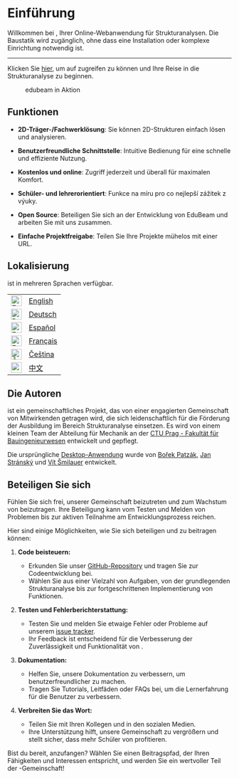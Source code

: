 <script setup>
import { VPTeamMembers } from 'vitepress/theme'

const members = [
  {
    avatar: 'https://www.github.com/janvorisek.png',
    name: 'Jan Voříšek',
    title: 'Maintainer, UI/UX',
    links: [
      { icon: 'github', link: 'https://github.com/janvorisek' },
      { icon: 'twitter', link: 'https://twitter.com/janvorisekdev' },
    ]
  },
  {
   avatar: 'https://www.github.com/bpatzak.png',
    name: 'Bořek Patzák',
    title: 'Original author',
    links: [
      { icon: 'github', link: 'https://github.com/bpatzak' },
      { icon: { svg: '<svg viewBox="0 0 24 24" fill="none" xmlns="http://www.w3.org/2000/svg"><g id="SVGRepo_bgCarrier" stroke-width="0"></g><g id="SVGRepo_tracerCarrier" stroke-linecap="round" stroke-linejoin="round"></g><g id="SVGRepo_iconCarrier"> <g id="style=stroke" clip-path="url(#clip0_1_1828)"> <g id="web"> <path id="vector (Stroke)" fill-rule="evenodd" clip-rule="evenodd" d="M10.4425 2.44429C10.0752 3.64002 9.32073 6.25569 8.89915 8.83258C9.99331 9.00921 11.0621 9.12209 12 9.12209C12.9379 9.12209 14.0067 9.00921 15.1009 8.83258C14.6793 6.25569 13.9248 3.64002 13.5575 2.44429C13.0509 2.3624 12.5307 2.31977 12 2.31977C11.4693 2.31977 10.9491 2.3624 10.4425 2.44429ZM15.3337 2.90893C15.737 4.305 16.2958 6.42828 16.6448 8.54737C18.1513 8.23703 19.5727 7.85824 20.605 7.56109C19.4986 5.42102 17.6172 3.74662 15.3337 2.90893ZM21.2129 9.01933C20.1222 9.33683 18.5423 9.76328 16.8594 10.1057C16.9295 10.7564 16.9709 11.3958 16.9709 12C16.9709 12.8816 16.8827 13.8411 16.7445 14.8058C18.759 14.3858 20.6068 13.849 21.5557 13.5575C21.6376 13.0509 21.6802 12.5307 21.6802 12C21.6802 10.959 21.5162 9.95751 21.2129 9.01933ZM21.0911 15.3337C19.9166 15.6729 18.229 16.1219 16.4634 16.4634C16.1219 18.229 15.6729 19.9166 15.3337 21.0911C17.9978 20.1138 20.1138 17.9978 21.0911 15.3337ZM13.5576 21.5557C13.849 20.6068 14.3858 18.759 14.8058 16.7445C13.8411 16.8827 12.8816 16.9709 12 16.9709C11.1184 16.9709 10.1589 16.8827 9.19423 16.7445C9.61421 18.759 10.151 20.6068 10.4425 21.5557C10.9491 21.6376 11.4693 21.6802 12 21.6802C12.5307 21.6802 13.0509 21.6376 13.5576 21.5557ZM8.66629 21.0911C8.32707 19.9166 7.8781 18.229 7.53658 16.4634C5.77099 16.1219 4.08335 15.6729 2.90891 15.3337C3.88622 17.9978 6.00216 20.1138 8.66629 21.0911ZM2.44429 13.5575C3.39316 13.849 5.24101 14.3858 7.25548 14.8058C7.1173 13.8411 7.02907 12.8816 7.02907 12C7.02907 11.3958 7.07048 10.7564 7.14056 10.1057C5.45769 9.76328 3.87779 9.33683 2.78712 9.01933C2.48383 9.95751 2.31977 10.959 2.31977 12C2.31977 12.5307 2.3624 13.0509 2.44429 13.5575ZM3.39504 7.56109C4.42731 7.85824 5.84865 8.23703 7.35522 8.54737C7.70416 6.42827 8.26303 4.305 8.66626 2.90893C6.38282 3.74662 4.50139 5.42102 3.39504 7.56109ZM8.68924 10.3888C8.63137 10.9544 8.59884 11.4968 8.59884 12C8.59884 12.9399 8.71224 14.012 8.88985 15.1102C9.98798 15.2878 11.0601 15.4012 12 15.4012C12.9399 15.4012 14.012 15.2878 15.1102 15.1102C15.2878 14.012 15.4012 12.9399 15.4012 12C15.4012 11.4968 15.3686 10.9544 15.3108 10.3888C14.1776 10.5703 13.0348 10.6919 12 10.6919C10.9652 10.6919 9.82236 10.5703 8.68924 10.3888ZM9.67273 0.991173C10.4243 0.833026 11.2029 0.75 12 0.75C12.7971 0.75 13.5757 0.833026 14.3273 0.991174C18.0108 1.76627 21.0281 4.34097 22.42 7.75174C22.9554 9.06356 23.25 10.4983 23.25 12C23.25 12.7971 23.167 13.5757 23.0088 14.3273C22.0943 18.6736 18.6736 22.0943 14.3273 23.0088C13.5757 23.167 12.7971 23.25 12 23.25C11.2029 23.25 10.4243 23.167 9.67273 23.0088C5.32644 22.0943 1.90572 18.6736 0.991173 14.3273C0.833026 13.5757 0.75 12.7971 0.75 12C0.75 10.4972 1.04509 9.06132 1.58123 7.74866C2.97369 4.33943 5.99026 1.76604 9.67273 0.991173Z" fill="currentColor"></path> </g> </g> <defs> <clipPath id="clip0_1_1828"> <rect width="24" height="24" fill="white"></rect> </clipPath> </defs> </g></svg>'}, link: 'http://ksm.fsv.cvut.cz/~bp/'}
    ]
  }
]
</script>

# Einführung

Willkommen bei <Edubeam />, Ihrer Online-Webanwendung für Strukturanalysen. Die Baustatik wird zugänglich, ohne dass eine Installation oder komplexe Einrichtung notwendig ist.

<hr>

Klicken Sie [hier](https://run.edubeam.app/?lang=de), um auf <Edubeam /> zugreifen zu können und Ihre Reise in die Strukturanalyse zu beginnen.

<figure>
  <a href="https://run.edubeam.app/?lang=de" target="_blank">
    <WelcomeStructure />
    </a>
  <figcaption>edubeam in Aktion</figcaption>
</figure>

## Funktionen

- **2D-Träger-/Fachwerklösung**: Sie können 2D-Strukturen einfach lösen und analysieren.

- **Benutzerfreundliche Schnittstelle**: Intuitive Bedienung für eine schnelle und effiziente Nutzung.

- **Kostenlos und online**: Zugriff jederzeit und überall für maximalen Komfort.

- **Schüler- und lehrerorientiert**: Funkce na míru pro co nejlepší zážitek z výuky.

- **Open Source**: Beteiligen Sie sich an der Entwicklung von EduBeam und arbeiten Sie mit uns zusammen.

- **Einfache Projektfreigabe**: Teilen Sie Ihre Projekte mühelos mit einer URL.

## Lokalisierung

<Edubeam /> ist in mehreren Sprachen verfügbar.

<div>

<table>
    <tr>
        <td><img src="language-icons/icons/en.svg" style="height: 24px;" alt="English" /></td>
        <td><a href="https://run.edubeam.app/?lang=en" target="_blank">English</a></td>
    </tr>
    <tr>
        <td><img src="language-icons/icons/de.svg" style="height: 24px;" alt="Deutsch" /></td>
        <td><a href="https://run.edubeam.app/?lang=de" target="_blank">Deutsch</a></td>
    </tr>
    <tr>
        <td><img src="language-icons/icons/es.svg" style="height: 24px;" alt="Español" /></td>
        <td><a href="https://run.edubeam.app/?lang=es" target="_blank">Español</a></td>
    </tr>
    <tr>
        <td><img src="language-icons/icons/fr.svg" style="height: 24px;" alt="Français" /></td>
        <td><a href="https://run.edubeam.app/?lang=fr" target="_blank">Français</a></td>
    </tr>
    <tr>
        <td><img src="language-icons/icons/cs.svg" style="height: 24px;" alt="Čeština" /></td>
        <td><a href="https://run.edubeam.app/?lang=cs" target="_blank">Čeština</a></td>
    </tr>
    <tr>
        <td><img src="language-icons/icons/zh.svg" style="height: 24px;" alt="中文" /></td>
        <td><a href="https://run.edubeam.app/?lang=cn" target="_blank">中文</a></td>
    </tr>
</table>

</div>

## Die Autoren

<Edubeam /> ist ein gemeinschaftliches Projekt, das von einer engagierten Gemeinschaft von Mitwirkenden getragen wird, die sich leidenschaftlich für die Förderung der Ausbildung im Bereich Strukturanalyse einsetzen. Es wird von einem kleinen Team der Abteilung für Mechanik an der [CTU Prag - Fakultät für Bauingenieurwesen](https://www.fsv.cvut.cz/en) entwickelt und gepflegt.

<VPTeamMembers size="small" :members="members" />

Die ursprüngliche [Desktop-Anwendung](https://www.oofem.org/wiki/doku.php?id=edubeam:edubeam_en) wurde von [Bořek Patzák](http://ksm.fsv.cvut.cz/~bp/), [Jan Stránský](https://mech.fsv.cvut.cz/~stransky/en/) und [Vít Šmilauer](https://mech.fsv.cvut.cz/~smilauer/) entwickelt.

## Beteiligen Sie sich

Fühlen Sie sich frei, unserer Gemeinschaft beizutreten und zum Wachstum von <Edubeam /> beizutragen. Ihre Beteiligung kann vom Testen und Melden von Problemen bis zur aktiven Teilnahme am Entwicklungsprozess reichen.

Hier sind einige Möglichkeiten, wie Sie sich beteiligen und zu <Edubeam /> beitragen können:

1. **Code beisteuern:**

   - Erkunden Sie unser [GitHub-Repository](https://github.com/janvorisek/edubeam) und tragen Sie zur Codeentwicklung bei.
   - Wählen Sie aus einer Vielzahl von Aufgaben, von der grundlegenden Strukturanalyse bis zur fortgeschrittenen Implementierung von Funktionen.

2. **Testen und Fehlerberichterstattung:**

   - Testen Sie <Edubeam /> und melden Sie etwaige Fehler oder Probleme auf unserem [issue tracker](https://github.com/janvorisek/edubeam/issues).
   - Ihr Feedback ist entscheidend für die Verbesserung der Zuverlässigkeit und Funktionalität von <Edubeam />.

3. **Dokumentation:**

   - Helfen Sie, unsere Dokumentation zu verbessern, um <Edubeam /> benutzerfreundlicher zu machen.
   - Tragen Sie Tutorials, Leitfäden oder FAQs bei, um die Lernerfahrung für die Benutzer zu verbessern.

4. **Verbreiten Sie das Wort:**
   - Teilen Sie <Edubeam /> mit Ihren Kollegen und in den sozialen Medien.
   - Ihre Unterstützung hilft, unsere Gemeinschaft zu vergrößern und stellt sicher, dass mehr Schüler von <Edubeam /> profitieren.

Bist du bereit, anzufangen? Wählen Sie einen Beitragspfad, der Ihren Fähigkeiten und Interessen entspricht, und werden Sie ein wertvoller Teil der <Edubeam />-Gemeinschaft!
